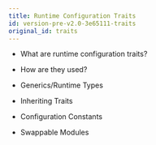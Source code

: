 ```yaml
---
title: Runtime Configuration Traits
id: version-pre-v2.0-3e65111-traits
original_id: traits
---
```


* What are runtime configuration traits?

* How are they used?

* Generics/Runtime Types

* Inheriting Traits

* Configuration Constants

* Swappable Modules
